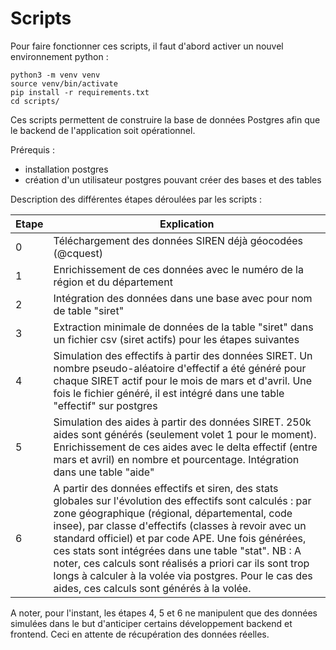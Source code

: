 # Scripts

Pour faire fonctionner ces scripts, il faut d'abord activer un nouvel environnement python :
```
python3 -m venv venv
source venv/bin/activate
pip install -r requirements.txt
cd scripts/
```

Ces scripts permettent de construire la base de données Postgres afin que le backend de l'application soit opérationnel.

Prérequis : 
- installation postgres
- création d'un utilisateur postgres pouvant créer des bases et des tables

Description des différentes étapes déroulées par les scripts :

| Etape | Explication |
|---|---|
| 0 | Téléchargement des données SIREN déjà géocodées (@cquest) |
| 1 | Enrichissement de ces données avec le numéro de la région et du département |
| 2 | Intégration des données dans une base avec pour nom de table "siret" |
| 3 | Extraction minimale de données de la table "siret" dans un fichier csv (siret actifs) pour les étapes suivantes |
| 4 | Simulation des effectifs à partir des données SIRET. Un nombre pseudo-aléatoire d'effectif a été généré pour chaque SIRET actif pour le mois de mars et d'avril. Une fois le fichier généré, il est intégré dans une table "effectif" sur postgres | 
| 5 | Simulation des aides à partir des données SIRET. 250k aides sont générés (seulement volet 1 pour le moment). Enrichissement de ces aides avec le delta effectif (entre mars et avril) en nombre et pourcentage. Intégration dans une table "aide" |
| 6 | A partir des données effectifs et siren, des stats globales sur l'évolution des effectifs sont calculés : par zone géographique (régional, départemental, code insee), par classe d'effectifs (classes à revoir avec un standard officiel) et par code APE. Une fois générées, ces stats sont intégrées dans une table "stat". NB : A noter, ces calculs sont réalisés a priori car ils sont trop longs à calculer à la volée via postgres. Pour le cas des aides, ces calculs sont générés à la volée. |

A noter, pour l'instant, les étapes 4, 5 et 6 ne manipulent que des données simulées dans le but d'anticiper certains développement backend et frontend. Ceci en attente de récupération des données réelles.

